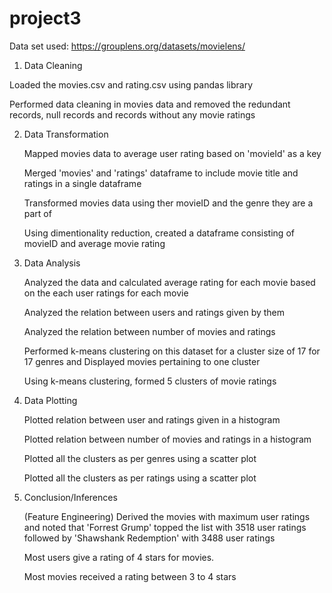 # project3
Data set used:
https://grouplens.org/datasets/movielens/

1. Data Cleaning

  Loaded the movies.csv and rating.csv using pandas library

  Performed data cleaning in movies data and removed the redundant records, null records and records without any movie ratings


2. Data Transformation

   Mapped movies data to average user rating based on 'movieId' as a key
  
   Merged 'movies' and 'ratings' dataframe to include movie title and ratings in a single dataframe
   
   Transformed movies data using ther movieID and the genre they are a part of
   
   Using dimentionality reduction, created a dataframe consisting of movieID and average movie rating 
  
3. Data Analysis
  
   Analyzed the data and calculated average rating for each movie based on the each user ratings for each movie
   
   Analyzed the relation between users and ratings given by them
   
   Analyzed the relation between number of movies and ratings
   
   Performed k-means clustering on this dataset for a cluster size of 17 for 17 genres and Displayed movies pertaining to one cluster 
   
   Using k-means clustering, formed 5 clusters of movie ratings
   

4. Data Plotting
   
   Plotted relation between user and ratings given in a histogram
   
   Plotted relation between number of movies and ratings in a histogram
   
   Plotted all the clusters as per genres using a scatter plot
   
   Plotted all the clusters as per ratings using a scatter plot

5. Conclusion/Inferences
   
   (Feature Engineering)
   Derived the movies with maximum user ratings and noted that 'Forrest Grump' topped the list with 3518 user ratings followed by 'Shawshank Redemption' with 3488 user ratings
   
   Most users give a rating of 4 stars for movies.
   
   Most movies received a rating between 3 to 4 stars








